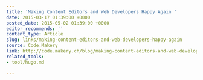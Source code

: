 ```yaml
---
title: 'Making Content Editors and Web Developers Happy Again '
date: 2015-03-17 01:39:00 +0000
posted_date: 2015-05-02 01:39:00 +0000
editor_recommends: ''
content_type: Article
slug: links/making-content-editors-and-web-developers-happy-again
source: Code.Makery
link: http://code.makery.ch/blog/making-content-editors-and-web-developers-happy/
related_tools:
- tool/hugo.md

---
```

